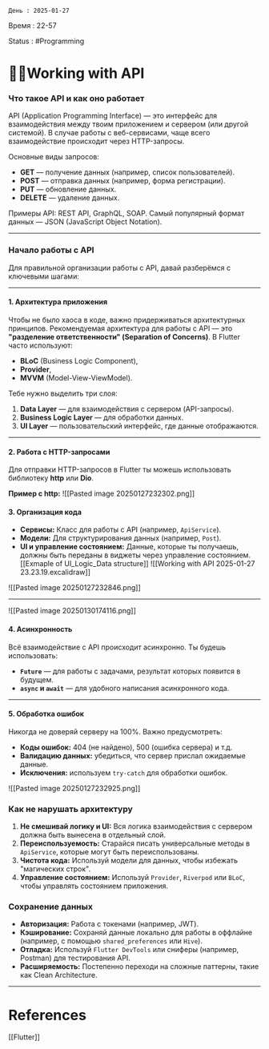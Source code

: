 	День : 2025-01-27 
Время : 22-57

Status : #Programming  


# 👨‍💻Working with API


### Что такое API и как оно работает

API (Application Programming Interface) — это интерфейс для взаимодействия между твоим приложением и сервером (или другой системой). В случае работы с веб-сервисами, чаще всего взаимодействие происходит через HTTP-запросы.

Основные виды запросов:

- **GET** — получение данных (например, список пользователей).
- **POST** — отправка данных (например, форма регистрации).
- **PUT** — обновление данных.
- **DELETE** — удаление данных.

Примеры API: REST API, GraphQL, SOAP. Самый популярный формат данных — JSON (JavaScript Object Notation).

---

### Начало работы с API

Для правильной организации работы с API, давай разберёмся с ключевыми шагами:

---

#### 1. **Архитектура приложения**

Чтобы не было хаоса в коде, важно придерживаться архитектурных принципов. Рекомендуемая архитектура для работы с API — это **"разделение ответственности" (Separation of Concerns)**. В Flutter часто используют:

- **BLoC** (Business Logic Component),
- **Provider**,
- **MVVM** (Model-View-ViewModel).

Тебе нужно выделить три слоя:

1. **Data Layer** — для взаимодействия с сервером (API-запросы).
2. **Business Logic Layer** — для обработки данных.
3. **UI Layer** — пользовательский интерфейс, где данные отображаются.

---

#### 2. **Работа с HTTP-запросами**

Для отправки HTTP-запросов в Flutter ты можешь использовать библиотеку **http** или **Dio**.

**Пример с http:**
![[Pasted image 20250127232302.png]]
#### 3. **Организация кода**

- **Сервисы:** Класс для работы с API (например, `ApiService`).
- **Модели:** Для структурирования данных (например, `Post`).
- **UI и управление состоянием:** Данные, которые ты получаешь, должны быть переданы в виджеты через управление состоянием.
[[Exmaple of UI_Logic_Data structure]]
![[Working with API 2025-01-27 23.23.19.excalidraw]]

![[Pasted image 20250127232846.png]]

---

![[Pasted image 20250130174116.png]]
#### 4. **Асинхронность**

Всё взаимодействие с API происходит асинхронно. Ты будешь использовать:

- **`Future`** — для работы с задачами, результат которых появится в будущем.
- **`async` и `await`** — для удобного написания асинхронного кода.

---

#### 5. **Обработка ошибок**

Никогда не доверяй серверу на 100%. Важно предусмотреть:

- **Коды ошибок:** 404 (не найдено), 500 (ошибка сервера) и т.д.
- **Валидацию данных:** убедиться, что сервер прислал ожидаемые данные.
- **Исключения:** используем `try-catch` для обработки ошибок.

![[Pasted image 20250127232925.png]]

### Как не нарушать архитектуру

1. **Не смешивай логику и UI:** Вся логика взаимодействия с сервером должна быть вынесена в отдельный слой.
2. **Переиспользуемость:** Старайся писать универсальные методы в `ApiService`, которые могут быть переиспользованы.
3. **Чистота кода:** Используй модели для данных, чтобы избежать "магических строк".
4. **Управление состоянием:** Используй `Provider`, `Riverpod` или `BLoC`, чтобы управлять состоянием приложения.
### Сохранение данных
- **Авторизация:** Работа с токенами (например, JWT).
- **Кэширование:** Сохраняй данные локально для работы в оффлайне (например, с помощью `shared_preferences` или `Hive`).
- **Отладка:** Используй `Flutter DevTools` или сниферы (например, Postman) для тестирования API.
- **Расширяемость:** Постепенно переходи на сложные паттерны, такие как Clean Architecture.


---
# References
[[Flutter]]